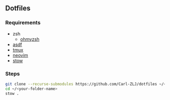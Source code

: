 ## Dotfiles

### Requirements

- zsh 
  - [ohmyzsh](https://github.com/ohmyzsh/ohmyzsh)
- [asdf](https://github.com/asdf-vm/asdf)
- [tmux](https://github.com/tmux/tmux)
- [neovim](https://github.com/neovim/neovim)
- [stow](https://github.com/aspiers/stow)


### Steps

```bash
git clone --recurse-submodules https://github.com/Carl-ZLJ/dotfiles ~/<your-folder-name>
cd ~/<your-folder-name>
stow .
```